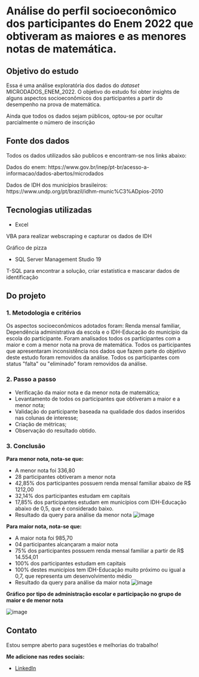 # Análise do perfil socioeconômico dos participantes do Enem 2022 que obtiveram as maiores e as menores notas de matemática.

## Objetivo do estudo
Essa é uma análise exploratória dos dados do *dataset* MICRODADOS_ENEM_2022. O objetivo do estudo foi obter insights de alguns aspectos socioeconômicos dos participantes a partir do desempenho na prova de matemática.
<p align="left">Ainda que todos os dados sejam públicos, optou-se por ocultar parcialmente o número de inscrição</p>

## Fonte dos dados

Todos os dados utilizados são publicos e encontram-se nos links abaixo:
<p align="left">Dados do enem: https://www.gov.br/inep/pt-br/acesso-a-informacao/dados-abertos/microdados</p> 
<p align="left">Dados de IDH dos municípios brasileiros: https://www.undp.org/pt/brazil/idhm-munic%C3%ADpios-2010</p> 

## Tecnologias utilizadas
- Excel
<p align="left">VBA para realizar webscraping e capturar os dados de IDH</p>
<p align="left">Gráfico de pizza</p>

- SQL Server Management Studio 19
<p align="left">T-SQL para encontrar a solução, criar estatística e mascarar dados de identificação</p>

## Do projeto

### 1. Metodologia e critérios
Os aspectos socioeconômicos adotados foram: Renda mensal familiar, Dependência administrativa da escola e o IDH-Educação do município da escola do participante.
Foram analisados todos os participantes com a maior e com a menor nota na prova de matemática.
Todos os participantes que apresentaram inconsistência nos dados que fazem parte do objetivo deste estudo foram removidos da análise.
Todos os participantes com status "falta" ou "eliminado" foram removidos da análise.


### 2. Passo a passo
- Verificação da maior nota e da menor nota de matemática;
- Levantamento de todos os participantes que obtiveram a maior e a menor nota;
- Validação do participante baseada na qualidade dos dados inseridos nas colunas de interesse;
- Criação de métricas;
- Observação do resultado obtido.

### 3. Conclusão
**Para menor nota, nota-se que:**
- A menor nota foi 336,80
- 28 participantes obtiveram a menor nota
- 42,85% dos participantes possuem renda mensal familiar abaixo de R$ 1212,00
- 32,14% dos participantes estudam em capitais
- 17,85% dos participantes estudam em municípios com IDH-Educação abaixo de 0,5, que é considerado baixo.
- Resultado da query para análise da menor nota
![image](https://github.com/2lt-william/notas-enem22/assets/153399456/ce8646f3-4ec0-4790-ada3-c2e457f2cb2b)

**Para maior nota, nota-se que:**
- A maior nota foi 985,70
- 04 participantes alcançaram a maior nota
- 75% dos participantes possuem renda mensal familiar a partir de R$ 14.554,01
- 100% dos participantes estudam em capitais
- 100% destes municípios tem IDH-Educação muito próximo ou igual a 0,7, que representa um desenvolvimento médio
- Resultado da query para análise da maior nota
![image](https://github.com/2lt-william/notas-enem22/assets/153399456/739d3f8a-a9b6-475d-b568-33a1dcba4dfd)

**Gráfico por tipo de administração escolar e participação no grupo de maior e de menor nota**


![image](https://github.com/2lt-william/notas-enem22/assets/153399456/a323b598-da60-45a2-99d1-a2d1e6867a3b)


## Contato
Estou sempre aberto para sugestões e melhorias do trabalho! 

**Me adicione nas redes sociais:**
* [LinkedIn](https://www.linkedin.com/in/william-oliveira1990/)
